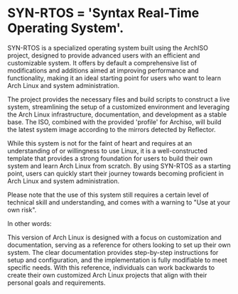 # SYN-RTOS = 'Syntax Real-Time Operating System'.

SYN-RTOS is a specialized operating system built using the ArchISO project, designed to provide advanced users with an efficient and customizable system. It offers by default a comprehensive list of modifications and additions aimed at improving performance and functionality, making it an ideal starting point for users who want to learn Arch Linux and system administration.

The project provides the necessary files and build scripts to construct a live system, streamlining the setup of a customized environment and leveraging the Arch Linux infrastructure, documentation, and development as a stable base. The ISO, combined with the provided 'profile' for Archiso, will build the latest system image according to the mirrors detected by Reflector.

While this system is not for the faint of heart and requires at an understanding of or willingness to use Linux, it is a well-constructed template that provides a strong foundation for users to build their own system and learn Arch Linux from scratch. By using SYN-RTOS as a starting point, users can quickly start their journey towards becoming proficient in Arch Linux and system administration.

Please note that the use of this system still requires a certain level of technical skill and understanding, and comes with a warning to "Use at your own risk".

In other words: 

This version of Arch Linux is designed with a focus on customization and documentation, serving as a reference for others looking to set up their own system. The clear documentation provides step-by-step instructions for setup and configuration, and the implementation is fully modifiable to meet specific needs. With this reference, individuals can work backwards to create their own customized Arch Linux projects that align with their personal goals and requirements.
